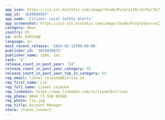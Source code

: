 ```yaml
---
app_icon: https://is1-ssl.mzstatic.com/image/thumb/Purple126/v4/6a/34/5e/6a345ebb-bc30-7910-717f-1e587d319d0d/AppIcon-0-0-1x_U007emarketing-0-7-0-85-220.png/1024x1024bb.png
app_id: '1039889567'
app_name: 'Citizen: Local Safety Alerts'
app_screenshot: https://is1-ssl.mzstatic.com/image/thumb/PurpleSource126/v4/dc/8f/7d/dc8f7dd7-e4a5-7351-755c-ba84e3e75b3a/b12a3284-59b3-47f6-9389-b4e69a7723e8_07.jpg/1284x2778bb.png
category: News
country: US
id: 8YBc_9YMt3UW
language: en
most_recent_release: '2024-02-13T00:00:00'
publisher_id: '1025059472'
publisher_name: sp0n, Inc.
rank: '5'
release_count_in_past_year: '53'
release_count_in_past_year_category: 55
release_count_in_past_year_top_in_category: 55
rep_email: lionel.lejeune@bitrise.io
rep_first_name: Lio
rep_full_name: Lionel Lejeune
rep_linkedin: https://www.linkedin.com/in/lionelbitrise/
rep_phone: 0044 73 918 00286
rep_photo: lio.jpg
rep_title: Account Manager
store: itunes_connect
---
```


